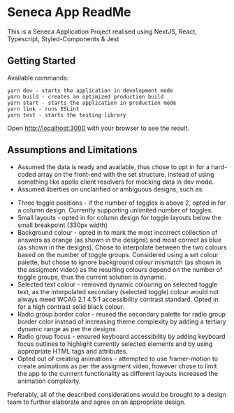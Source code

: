 # Seneca App ReadMe

This is a Seneca Application Project realised using NextJS, React, Typescript, Styled-Components & Jest

## Getting Started

Available commands:

```
yarn dev - starts the application in development mode
yarn build - creates an optimized production build
yarn start - starts the application in production mode
yarn link - runs ESLint
yarn test - starts the testing library
```

Open [http://localhost:3000](http://localhost:3000) with your browser to see the result.

## Assumptions and Limitations

- Assumed the data is ready and available, thus chose to opt in for a hard-coded array on the front-end with the set structure, instead of using something like apollo client resolvers for mocking data in dev mode.
- Assumed liberties on unclarified or ambiguous designs, such as:

* Three toggle positions - if the number of toggles is above 2, opted in for a column design. Currently supporting unlimited number of toggles.
* Small layouts - opted in for column design for toggle layouts below the small breakpoint (330px width)
* Background colour - opted in to mark the most incorrect collection of answers as orange (as shown in the designs) and most correct as blue (as shown in the designs). Chose to interpolate between the two colours based on the number of toggle groups. Considered using a set colour palette, but chose to ignore background colour mismatch (as shown in the assigment video) as the resulting colours depend on the number of toggle groups, thus the current solution is dynamic.
* Selected text colour - removed dynamic colouring on selected toggle text, as the interpolated secondary (selected toggle) colour would not always meed WCAG 2.1 4.5:1 accessibility contrast standard. Opted in for a high contrast solid black colour.
* Radio group border color - reused the secondary palette for radio group border color instead of increasing theme complexity by adding a tertiary dynamic range as per the designs
* Radio group focus - ensured keyboard accessibility by adding keyboard focus outlines to highlight currently selected elements and by using appropriate HTML tags and attributes.
* Opted out of creating animations - attempted to use framer-motion to create animations as per the assigment video, however chose to limit the app to the currrent functionality as different layouts increased the animation complexity.

Preferably, all of the described considerations would be brought to a design team to further elaborate and agree on an appropriate design.
